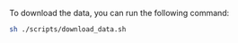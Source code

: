 To download the data, you can run the following command:

```bash
sh ./scripts/download_data.sh
```
